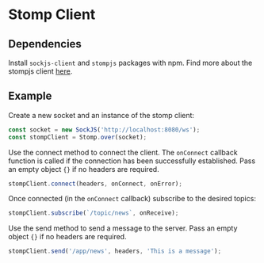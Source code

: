 # Stomp Client

## Dependencies

Install ``sockjs-client`` and ``stompjs`` packages with npm. Find more about the stompjs client [here](https://stomp-js.github.io/stomp-websocket/codo/class/Client.html).

## Example

Create a new socket and an instance of the stomp client:

```javascript
const socket = new SockJS('http://localhost:8080/ws');
const stompClient = Stomp.over(socket);
```

Use the connect method to connect the client. The ``onConnect`` callback function is called if the connection has been successfully established. Pass an empty object ``{}`` if no headers are required.

```javascript
stompClient.connect(headers, onConnect, onError);
```

Once connected (in the ``onConnect`` callback) subscribe to the desired topics:

```javascript
stompClient.subscribe(`/topic/news`, onReceive);
```

Use the send method to send a message to the server. Pass an empty object ``{}`` if no headers are required.

```javascript
stompClient.send('/app/news', headers, 'This is a message');
```
